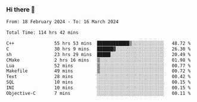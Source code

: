 ### Hi there 👋

<!--
**marsevilspirit/marsevilspirit** is a ✨ _special_ ✨ repository because its `README.md` (this file) appears on your GitHub profile.

Here are some ideas to get you started:

- 🔭 I’m currently working on ...
- 🌱 I’m currently learning ...
- 👯 I’m looking to collaborate on ...
- 🤔 I’m looking for help with ...
- 💬 Ask me about ...
- 📫 How to reach me: ...
- 😄 Pronouns: ...
- ⚡ Fun fact: ...
-->
<!--START_SECTION:waka-->

```txt
From: 18 February 2024 - To: 16 March 2024

Total Time: 114 hrs 42 mins

C++               55 hrs 53 mins  ████████████▒░░░░░░░░░░░░   48.72 %
C                 30 hrs 9 mins   ██████▓░░░░░░░░░░░░░░░░░░   26.30 %
sh                23 hrs 29 mins  █████░░░░░░░░░░░░░░░░░░░░   20.49 %
CMake             2 hrs 16 mins   ▒░░░░░░░░░░░░░░░░░░░░░░░░   01.98 %
Lua               52 mins         ▒░░░░░░░░░░░░░░░░░░░░░░░░   00.77 %
Makefile          49 mins         ▒░░░░░░░░░░░░░░░░░░░░░░░░   00.72 %
Text              28 mins         ░░░░░░░░░░░░░░░░░░░░░░░░░   00.42 %
SQL               10 mins         ░░░░░░░░░░░░░░░░░░░░░░░░░   00.15 %
INI               10 mins         ░░░░░░░░░░░░░░░░░░░░░░░░░   00.15 %
Objective-C       7 mins          ░░░░░░░░░░░░░░░░░░░░░░░░░   00.11 %
```

<!--END_SECTION:waka-->
